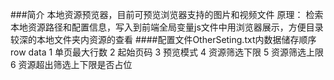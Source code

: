 ###简介
    本地资源预览器，目前可预览浏览器支持的图片和视频文件
    原理：
        检索本地资源路径和配置信息，写入到前端全局变量js文件中用浏览器展示，方便目录较深的本地文件夹内资源的查看
####配置文件OtherSeting.txt内数据储存顺序
    row       data
    1         单页最大行数
    2         起始页码
    3         预览模式
    4         资源筛选下限
    5         资源筛选上限
    6         资源超出筛选上下限是否占位
